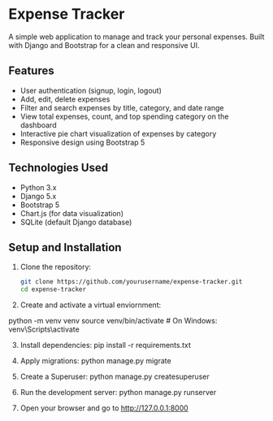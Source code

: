 # Expense Tracker

A simple web application to manage and track your personal expenses. Built with Django and Bootstrap for a clean and responsive UI.

## Features

- User authentication (signup, login, logout)
- Add, edit, delete expenses
- Filter and search expenses by title, category, and date range
- View total expenses, count, and top spending category on the dashboard
- Interactive pie chart visualization of expenses by category
- Responsive design using Bootstrap 5

## Technologies Used

- Python 3.x
- Django 5.x
- Bootstrap 5
- Chart.js (for data visualization)
- SQLite (default Django database)

## Setup and Installation

1. Clone the repository:

   ```bash
   git clone https://github.com/yourusername/expense-tracker.git
   cd expense-tracker

2. Create and activate a virtual enviornment:

python -m venv venv
source venv/bin/activate   # On Windows: venv\Scripts\activate


3. Install dependencies:
pip install -r requirements.txt

4. Apply migrations:
python manage.py migrate

5. Create a Superuser:
python manage.py createsuperuser

6. Run the development server:
python manage.py runserver

7. Open your browser and go to http://127.0.0.1:8000
